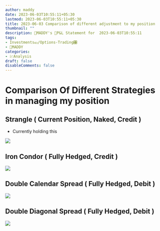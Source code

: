 ```yaml
---
author: maddy
date: 2023-06-03T10:55:11+05:30
lastmod: 2023-06-03T10:55:11+05:30
title: 2023-06-03 Comparison of different adjustment to my position
thumbnail: ""
description: 🧔MADDY's 💸P&L Statement for  2023-06-03T10:55:11 
tags:
- Investments💷/Options-Trading🎛️ 
- 🧔MADDY
categories: 
- 💹Analysis
draft: false
disableComments: false
---
```

# Comparison Of Different Strategies in managing my position

## Strangle ( Current Position, Naked, Credit )

- Currently holding this

![](https://i.imgur.com/hfhDKyG.png)


## Iron Condor ( Fully Hedged, Credit )

![](https://i.imgur.com/qzsdqyM.png)


## Double Calendar Spread ( Fully Hedged, Debit )

![](https://i.imgur.com/NrJi20V.png)

## Double Diagonal Spread ( Fully Hedged, Debit )

![](https://i.imgur.com/hlT2iW8.png)
